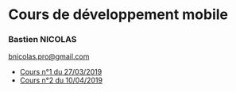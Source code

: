# Cours de développement mobile

### Bastien NICOLAS
bnicolas.pro@gmail.com

- [Cours n°1 du 27/03/2019](./cours_1/)
- [Cours n°2 du 10/04/2019](./cours_2/)
